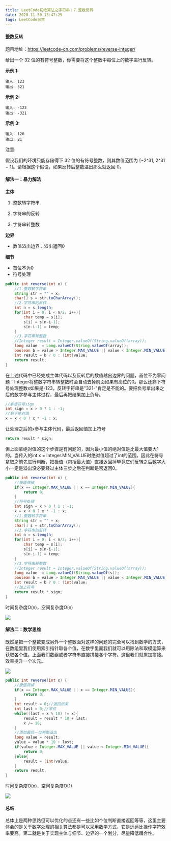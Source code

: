 ```yaml
---
title: LeetCode初级算法之字符串：7.整数反转
date: 2020-11-30 13:47:29
tags: LeetCode日常
---
```


#### 整数反转

题目地址：https://leetcode-cn.com/problems/reverse-integer/

给出一个 32 位的有符号整数，你需要将这个整数中每位上的数字进行反转。<!--more-->

**示例 1:**

```
输入: 123
输出: 321
```

 **示例 2:**

```
输入: -123
输出: -321
```

**示例 3:**

```
输入: 120
输出: 21
```

注意:

假设我们的环境只能存储得下 32 位的有符号整数，则其数值范围为 [−2^31,  2^31 − 1]。请根据这个假设，如果反转后整数溢出那么就返回 0。

#### 解法一：暴力解法

**主体**

1. 整数转字符串

2. 字符串的反转
3. 字符串转整数

**边界**

* 数值溢出边界：溢出返回0

**细节**

* 首位不为0
* 符号处理

```java
public int reverse(int x) {
	//1.整数转字符串
    String str = "" + x;
    char[] s = str.toCharArray();
    //2.字符串的反转
    int n = s.length;
    for(int i = 0; i < n/2; i++){
        char temp = s[i];
        s[i] = s[n-i-1];
        s[n-i-1] = temp;
    }
    //3.字符串转整数 
    //Integer result = Integer.valueOf(String.valueOf(array));
    long value  = Long.valueOf(String.valueOf(array));
    boolean b = value > Integer.MAX_VALUE || value < Integer.MIN_VALUE;
    int result = b ? 0 : (int)value;
    return result;
}
```

在上述代码中已经完成主体代码以及反转后的数值越出边界的问题，首位不为零问题：Integer将整数字符串转整数时会自动去掉前面如果有高位的0。那么还剩下符号处理整数x如果是-123，反转字符串是"321-"肯定是不能的。要把负号拿出来之后的数字参与主体过程，最后再把结果加上负号。

```java
//拿走符号sign
int sign = x > 0 ? 1 : -1;
//剩下绝对值
x = x < 0 ? x * -1 : x;
```

让处理之后的x参与主体代码，最后返回值加上符号

```java
return result * sign;
```

但上面拿绝对值的这个步骤是有问题的，因为最小值的绝对值是比最大值要大1的。当传入的int x = Integer.MIN_VALUE时绝对值超过了int的范围。因此在符号拿取之前先进行判断，把极值（包括最大值）直接返回掉毕竟它们反转之后数字大小一定是溢出没必要经过主体三步之后在判断是否返回0。

```java
public int reverse(int x) {
    //极值筛掉
	if(x == Integer.MAX_VALUE || x == Integer.MIN_VALUE){
        return 0;
    }
    //符号处理
	int sign = x > 0 ? 1 : -1;
	x = x < 0 ? x * -1 : x;
	//1.整数转字符串
    String str = "" + x;
    char[] s = str.toCharArray();
    //2.字符串的反转
    int n = s.length;
    for(int i = 0; i < n/2; i++){
        char temp = s[i];
        s[i] = s[n-i-1];
        s[n-i-1] = temp;
    }
    //3.字符串转整数 
    //Integer result = Integer.valueOf(String.valueOf(array));
    long value  = Long.valueOf(String.valueOf(s));
    boolean b = value > Integer.MAX_VALUE || value < Integer.MIN_VALUE;
    int result = b ? 0 : (int)value;
    //加上符号
    return result * sign;
}
```

时间复杂度O(n)，空间复杂度O(n)

![](https://gitee.com/Jasper-zh/blogImage/raw/f7c1d7469311e133f59697e25c0be7f0a81c3239/%E6%95%B4%E6%95%B0%E5%8F%8D%E8%BD%AC/1.png)



#### 解法二：数学思维

既然是把一个整数变成另外一个整数面对这样的问题的完全可以找到数学的方式，在数组里我们使用索引指针取各个值，在数字里面我们就可以用除法和取模运算来获取各个值。上面我们数组或者字符串直接拼接各个字符。这里我们就累加拼接。效率提升一个次元。

![](https://gitee.com/Jasper-zh/blogImage/raw/f7c1d7469311e133f59697e25c0be7f0a81c3239/%E6%95%B4%E6%95%B0%E5%8F%8D%E8%BD%AC/2.png)



```java
public int reverse(int x) {
    //极值筛掉
	if(x == Integer.MAX_VALUE || x == Integer.MIN_VALUE){
        return 0;
    }
    int result = 0;//返回结果
	int last = 0;//末位
    while((last = x % 10) != x){
        result = result * 10 + last;
        x /= 10;
    }
    //添加最后一位判断溢出
    long value = result;
    value = value * 10 + last;
    if(value > Integer.MAX_VALUE || value < Integer.MIN_VALUE){
        return 0;
    }else{
        result = (int)value;
    }
    return result;
}
```

时间复杂度O(n)，空间复杂度O(1)

![](https://gitee.com/Jasper-zh/blogImage/raw/f7c1d7469311e133f59697e25c0be7f0a81c3239/%E6%95%B4%E6%95%B0%E5%8F%8D%E8%BD%AC/3.png)

#### 总结

总体上是两种思路但可以优化的点还有一些比如个位判断直接返回等等，这里主要体会的是关于数字处理的相关算法都是可以采用数学方式，它是远远比操作字符效率要高。第二就是关于实现主体与细节、边界的一个划分，尽量降低耦合性。